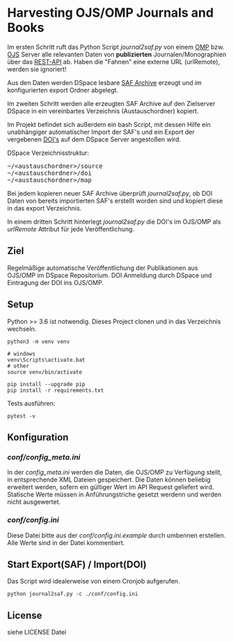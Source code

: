 # Harvesting OJS/OMP Journals and Books


Im ersten Schritt ruft das Python Script _journal2saf.py_ von einem [OMP](https://pkp.sfu.ca/omp) bzw. [OJS](https://pkp.sfu.ca/ojs/) Server alle relevanten Daten von **publizierten** Journalen/Monographien über das  [REST-API](https://docs.pkp.sfu.ca/dev/api/ojs/3.3) ab.
Haben die "Fahnen" eine externe URL (urlRemote), werden sie ignoriert!

Aus den Daten werden DSpace lesbare [SAF Archive](https://wiki.lyrasis.org/display/DSDOC5x/Importing+and+Exporting+Items+via+Simple+Archive+Format) erzeugt und im konfigurierten export Ordner abgelegt.

Im zweiten Schritt werden alle erzeugten SAF Archive auf den Zielserver DSpace in ein vereinbartes Verzeichnis (Austauschordner) kopiert.

Im Projekt befindet sich außerdem ein bash Script, mit dessen Hilfe ein unabhängiger automatischer Import der SAF's und ein Export der vergebenen [DOI's](https://www.doi.org/)  auf dem DSpace Server angestoßen wird.

DSpace Verzeichnisstruktur:
<pre>
~/&lt;austauschordner>/source
~/&lt;austauschordner>/doi
~/&lt;austauschordner>/map
</pre>


Bei jedem kopieren neuer SAF Archive überprüft _journal2saf.py_, ob DOI Daten von bereits importierten SAF's erstellt worden sind und kopiert diese in das export Verzeichnis.

In einem dritten Schritt hinterlegt _journal2saf.py_ die DOI's im OJS/OMP als *urlRemote* Attribut für jede Veröffentlichung.

## Ziel

Regelmäßige automatische Veröffentlichung der Publikationen aus OJS/OMP im DSpace Repositorium.
DOI Anmeldung durch DSpace und Eintragung der DOI ins OJS/OMP.

## Setup

Python >= 3.6 ist notwendig.
Dieses Project clonen und in das Verzeichnis wechseln.

```
python3 -m venv venv

# windows
venv\Scripts\activate.bat
# other 
source venv/bin/activate

pip install --upgrade pip
pip install -r requirements.txt
```
Tests ausführen:
```
pytest -v
```

## Konfiguration
### *conf/config_meta.ini*
In der _config_meta.ini_ werden die Daten, die OJS/OMP zu Verfügung stellt, in entsprechende XML Dateien gespeichert.
Die Daten können beliebig erweitert werden, sofern ein gültiger Wert im API Request geliefert wird.
Statische Werte müssen in Anführungstriche gesetzt werdenn und werden nicht ausgewertet.

### *conf/config.ini*
Diese Datei bitte aus der *conf/config.ini.example* durch umbennen erstellen.
Alle Werte sind in der Datei kommentiert.

## Start Export(SAF) / Import(DOI)
Das Script wird idealerweise von einem Cronjob aufgerufen.

```
python journal2saf.py -c ./conf/config.ini
```

## 


## License

siehe LICENSE Datei